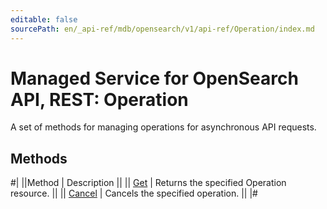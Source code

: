 ```yaml
---
editable: false
sourcePath: en/_api-ref/mdb/opensearch/v1/api-ref/Operation/index.md
---
```


# Managed Service for OpenSearch API, REST: Operation

A set of methods for managing operations for asynchronous API requests.

## Methods

#|
||Method | Description ||
|| [Get](get.md) | Returns the specified Operation resource. ||
|| [Cancel](cancel.md) | Cancels the specified operation. ||
|#